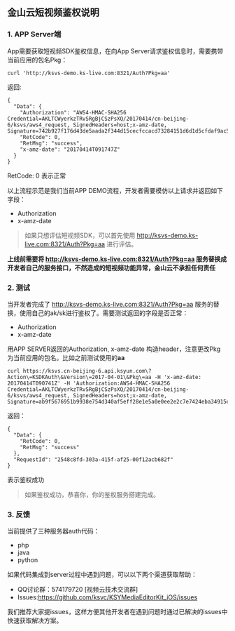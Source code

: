 
## 金山云短视频鉴权说明

### 1. APP Server端

App需要获取短视频SDK鉴权信息，在向App Server请求鉴权信息时，需要携带当前应用的包名Pkg：

`curl 'http://ksvs-demo.ks-live.com:8321/Auth?Pkg=aa'`

返回:

```
{
  "Data": {
    "Authorization": "AWS4-HMAC-SHA256 Credential=AKLTCWyerkzTRvSRgBjCSzPsXQ/20170414/cn-beijing-6/ksvs/aws4_request, SignedHeaders=host;x-amz-date, Signature=742b927f176d43de5aada2f344d15cecfccacd73284151d6d1d5cfdaf9ac583f",
    "RetCode": 0,
    "RetMsg": "success",
    "x-amz-date": "20170414T091747Z"
  }
}
```
RetCode: 0 表示正常


以上流程示范是我们当前APP DEMO流程，开发者需要模仿以上请求并返回如下字段：
* Authorization
* x-amz-date

> 如果只想评估短视频SDK，可以首先使用 http://ksvs-demo.ks-live.com:8321/Auth?Pkg=aa 进行评估。

**上线前需要将 http://ksvs-demo.ks-live.com:8321/Auth?Pkg=aa 服务替换成开发者自己的服务接口，不然造成的短视频功能异常，金山云不承担任何责任**

### 2. 测试
当开发者完成了 http://ksvs-demo.ks-live.com:8321/Auth?Pkg=aa 服务的替换，使用自己的ak/sk进行鉴权了。需要测试返回的字段是否正常：
* Authorization
* x-amz-date


用APP SERVER返回的Authorization, x-amz-date 构造header，注意更改Pkg 为当前应用的包名。比如之前测试使用的**aa**

```
curl https://ksvs.cn-beijing-6.api.ksyun.com\?Action\=KSDKAuth\&Version\=2017-04-01\&Pkg\=aa -H 'x-amz-date: 20170414T090741Z' -H 'Authorization:AWS4-HMAC-SHA256 Credential=AKLTCWyerkzTRvSRgBjCSzPsXQ/20170414/cn-beijing-6/ksvs/aws4_request, SignedHeaders=host;x-amz-date, Signature=ab9f5676951b9938e754d340af5eff28e1e5a0e0ee2e2c7e7424eba34915e236'
```

返回：
```
{
  "Data": {
    "RetCode": 0,
    "RetMsg": "success"
  },
  "RequestId": "2548c8fd-303a-415f-af25-00f12acb682f"
}
```

表示鉴权成功

> 如果鉴权成功，恭喜你，你的鉴权服务搭建完成。

### 3. 反馈
当前提供了三种服务器auth代码：
* php
* java
* python

如果代码集成到server过程中遇到问题，可以以下两个渠道获取帮助：
* QQ讨论群：574179720 [视频云技术交流群] 
* Issues:<https://github.com/ksvc/KSYMediaEditorKit_iOS/issues>

我们推荐大家提issues，这样方便其他开发者在遇到问题时通过已解决的issues中快速获取解决方案。
